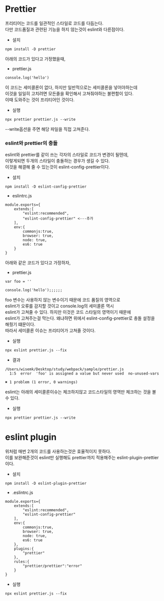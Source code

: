# Prettier  
프리티어는 코드를 일관적인 스타일로 코드를 다듬는다.  
다만 코드품질과 관련된 기능을 하지 않는것이 eslint와 다른점이다.  
- 설치  
````
npm install -D prettier
````  
아래의 코드가 있다고 가정했을때,  
- prettier.js  
````
console.log('hello')
````
이 코드는 세미콜론이 없다, 하지만 일반적으로는 세미콜론을 넣어야하는데  
이것을 일일히 고치려면 모든줄을 확인해서 고쳐줘야하는 불편함이 있다.  
이때 도와주는 것이 프리티어인 것이다.  
- 실행  
````
npx prettier prettier.js --write
````
--write옵션을 주면 해당 파일을 직접 고쳐준다.  

### eslint와 prettier의 충돌  
eslint와 prettier를 같이 쓰는 각자의 스타일로 코드가 변경이 될텐데,  
이렇게되면 두개의 스타일이 충돌하는 경우가 생길 수 있다.  
이것을 해결해 줄 수 있는것이 eslint-config-prettier이다.  
- 설치  
````
npm install -D eslint-config-prettier
````
- eslintrc.js
````
module.exports={
    extends:[
        "eslint:recommended",
        "eslint-config-prettier" <---추가
    ],
    env:{
        commonjs:true,
        browser: true,
        node: true,
        es6: true
    }
}
````
아래와 같은 코드가 있다고 가정하자,
- prettier.js
````
var foo = ''

console.log('hello');;;;;;
````
foo 변수는 사용하지 않는 변수이기 때문에 코드 품질의 영역으로  
eslint가 오류를 감지할 것이고 console.log의 세미콜론 역시  
eslint가 고쳐줄 수 있다. 하지만 이것은 코드 스타일의 영역이기 때문에  
eslint가 고쳐주는걸 막는다. 왜냐하면 위에서 eslint-config-prettier로 충돌 설정을 해줬기 떄문이다.  
따라서 세미콜론 이슈는 프리티어가 고쳐줄 것이다.  
- 실행
````
npx eslint prettier.js --fix
````
- 결과  
````
/Users/wisemk/Desktop/study/webpack/sample/prettier.js
  1:5  error  'foo' is assigned a value but never used  no-unused-vars

✖ 1 problem (1 error, 0 warnings)
````
eslint는 아래의 세미콜론이슈는 체크하지않고 코드스타일의 영역만 체크하는 것을 볼 수 있다.  
- 실행
````
npx prettier prettier.js --write
````
# eslint plugin  
위처럼 매번 2개의 코드를 사용하는것은 효율적이지 못하다.  
이를 보완해준것이 eslint만 실행해도 prettier까지 적용해주는 eslint-plugin-prettier이다.  
- 설치  
````
npm install -D eslint-plugin-prettier
````
- .eslintrc.js 
````
module.exports={
    extends:[
        "eslint:recommended",
        "eslint-config-prettier"
    ],
    env:{
        commonjs:true,
        browser: true,
        node: true,
        es6: true
    },
    plugins:{
        "prettier"
    },
    rules:{
        "prettier/prettier":"error"
    }
}
````

- 실행  
````
npx eslint prettier.js --fix
````